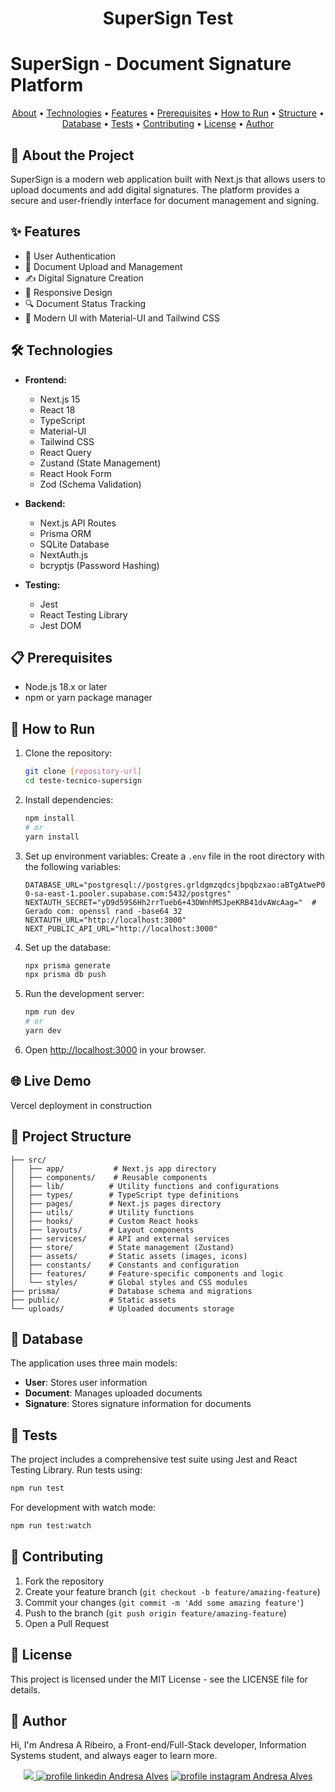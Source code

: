 <h1 align="center"> 
	 SuperSign Test
</h1>

# SuperSign - Document Signature Platform

<p align="center">
 <a href="#-about-the-project">About</a> •
 <a href="#-technologies">Technologies</a> •
 <a href="#-features">Features</a> •
 <a href="#-prerequisites">Prerequisites</a> •
 <a href="#-how-to-run">How to Run</a> •
 <a href="#-project-structure">Structure</a> •
 <a href="#-database">Database</a> •
 <a href="#-tests">Tests</a> •
 <a href="#-contributing">Contributing</a> •
 <a href="#-license">License</a> •
 <a href="#-author">Author</a>
</p>

## 📝 About the Project

SuperSign is a modern web application built with Next.js that allows users to upload documents and add digital signatures. The platform provides a secure and user-friendly interface for document management and signing.

## ✨ Features

- 🔐 User Authentication
- 📄 Document Upload and Management
- ✍️ Digital Signature Creation
- 📱 Responsive Design
- 🔍 Document Status Tracking
- 🎨 Modern UI with Material-UI and Tailwind CSS

## 🛠️ Technologies

- **Frontend:**

  - Next.js 15
  - React 18
  - TypeScript
  - Material-UI
  - Tailwind CSS
  - React Query
  - Zustand (State Management)
  - React Hook Form
  - Zod (Schema Validation)

- **Backend:**

  - Next.js API Routes
  - Prisma ORM
  - SQLite Database
  - NextAuth.js
  - bcryptjs (Password Hashing)

- **Testing:**
  - Jest
  - React Testing Library
  - Jest DOM

## 📋 Prerequisites

- Node.js 18.x or later
- npm or yarn package manager

## 🚀 How to Run

1. Clone the repository:

   ```bash
   git clone [repository-url]
   cd teste-tecnico-supersign
   ```

2. Install dependencies:

   ```bash
   npm install
   # or
   yarn install
   ```

3. Set up environment variables:
   Create a `.env` file in the root directory with the following variables:

   ```
   DATABASE_URL="postgresql://postgres.grldgmzqdcsjbpqbzxao:aBTgAtweP09AJUdM@aws-0-sa-east-1.pooler.supabase.com:5432/postgres"
   NEXTAUTH_SECRET="yD9d59S6Hh2rrTueb6+43DWnhMSJpeKRB41dvAWcAag="  # Gerado com: openssl rand -base64 32
   NEXTAUTH_URL="http://localhost:3000"
   NEXT_PUBLIC_API_URL="http://localhost:3000"
   ```

4. Set up the database:

   ```bash
   npx prisma generate
   npx prisma db push
   ```

5. Run the development server:

   ```bash
   npm run dev
   # or
   yarn dev
   ```

6. Open [http://localhost:3000](http://localhost:3000) in your browser.

## 🌐 Live Demo

Vercel deployment in construction

## 📁 Project Structure

```
├── src/
│   ├── app/           # Next.js app directory
│   ├── components/    # Reusable components
│   ├── lib/          # Utility functions and configurations
│   ├── types/        # TypeScript type definitions
│   ├── pages/        # Next.js pages directory
│   ├── utils/        # Utility functions
│   ├── hooks/        # Custom React hooks
│   ├── layouts/      # Layout components
│   ├── services/     # API and external services
│   ├── store/        # State management (Zustand)
│   ├── assets/       # Static assets (images, icons)
│   ├── constants/    # Constants and configuration
│   ├── features/     # Feature-specific components and logic
│   └── styles/       # Global styles and CSS modules
├── prisma/           # Database schema and migrations
├── public/           # Static assets
└── uploads/          # Uploaded documents storage
```

## 💾 Database

The application uses three main models:

- **User**: Stores user information
- **Document**: Manages uploaded documents
- **Signature**: Stores signature information for documents

## 🧪 Tests

The project includes a comprehensive test suite using Jest and React Testing Library. Run tests using:

```bash
npm run test
```

For development with watch mode:

```bash
npm run test:watch
```

## 🤝 Contributing

1. Fork the repository
2. Create your feature branch (`git checkout -b feature/amazing-feature`)
3. Commit your changes (`git commit -m 'Add some amazing feature'`)
4. Push to the branch (`git push origin feature/amazing-feature`)
5. Open a Pull Request

## 📄 License

This project is licensed under the MIT License - see the LICENSE file for details.

## 🦸 Author

Hi, I'm Andresa A Ribeiro, a Front-end/Full-Stack developer, Information Systems student, and always eager to learn more.

<p align="center">
  <a href="mailto:andresa_15ga@hotmail.com"><img src="https://img.shields.io/static/v1?logoWidth=15&logoColor=ff69b4&logo=gmail&label=Outlook&message=andresa_15ga@hotmail.com&color=ff69b4" target="_blank">
  <a href= "https://www.linkedin.com/in/andresa-alves-ribeiro/"><img alt="profile linkedin Andresa Alves" src="https://img.shields.io/static/v1?logoWidth=15&logoColor=0A66C2&logo=LinkedIn&label=LinkedIn&message=andresa-alves-ribeiro&color=0A66C2"></a>
  <a href= "https://www.instagram.com/dresa.alves/"><img alt="profile instagram Andresa Alves" src="https://img.shields.io/static/v1?logoWidth=15&logoColor=E4405F&logo=Instagram&label=Instagram&message=@dresa.alves&color=E4405F"></a>
</p>
